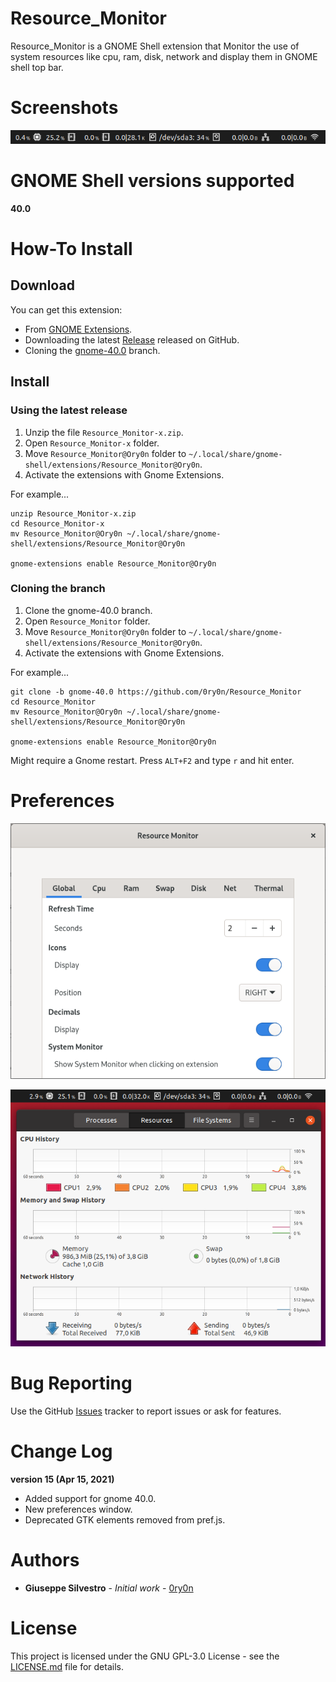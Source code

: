 # Resource_Monitor
Resource_Monitor is a GNOME Shell extension that Monitor the use of system resources like cpu, ram, disk, network and display them in GNOME shell top bar.

# Screenshots
![](https://github.com/0ry0n/Resource_Monitor/blob/gnome-40.0/main.png)

# GNOME Shell versions supported
**40.0**

# How-To Install
## Download
You can get this extension:

- From [GNOME Extensions](https://extensions.gnome.org/extension/1634/resource-monitor/).
- Downloading the latest [Release](https://github.com/0ry0n/Resource_Monitor/releases/tag/15) released on GitHub.
- Cloning the [gnome-40.0](https://github.com/0ry0n/Resource_Monitor/tree/gnome-40.0) branch.
## Install
### Using the latest release
1. Unzip the file `Resource_Monitor-x.zip`.
2. Open `Resource_Monitor-x` folder.
3. Move `Resource_Monitor@Ory0n` folder to `~/.local/share/gnome-shell/extensions/Resource_Monitor@Ory0n`.
4. Activate the extensions with Gnome Extensions.

For example...
```
unzip Resource_Monitor-x.zip
cd Resource_Monitor-x
mv Resource_Monitor@Ory0n ~/.local/share/gnome-shell/extensions/Resource_Monitor@Ory0n

gnome-extensions enable Resource_Monitor@Ory0n
```

### Cloning the branch
1. Clone the gnome-40.0 branch.
2. Open `Resource_Monitor` folder.
3. Move `Resource_Monitor@Ory0n` folder to `~/.local/share/gnome-shell/extensions/Resource_Monitor@Ory0n`.
4. Activate the extensions with Gnome Extensions.

For example...
```
git clone -b gnome-40.0 https://github.com/0ry0n/Resource_Monitor
cd Resource_Monitor
mv Resource_Monitor@Ory0n ~/.local/share/gnome-shell/extensions/Resource_Monitor@Ory0n

gnome-extensions enable Resource_Monitor@Ory0n
```
Might require a Gnome restart. Press `ALT+F2` and type `r` and hit enter.

# Preferences
![](https://github.com/0ry0n/Resource_Monitor/blob/gnome-40.0/settings.png)

![](https://github.com/0ry0n/Resource_Monitor/blob/gnome-40.0/system-monitor.png)

# Bug Reporting
Use the GitHub [Issues](https://github.com/0ry0n/Resource_Monitor/issues) tracker to report issues or ask for features.

# Change Log
**version 15 (Apr 15, 2021)**
- Added support for gnome 40.0.
- New preferences window.
- Deprecated GTK elements removed from pref.js.

# Authors
- **Giuseppe Silvestro** - *Initial work* - [0ry0n](https://github.com/0ry0n)

# License
This project is licensed under the GNU GPL-3.0 License - see the [LICENSE.md](https://github.com/0ry0n/Resource_Monitor/blob/gnome-40.0/LICENSE) file for details.

